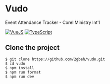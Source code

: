 # Vudo

Event Attendance Tracker - Corel Ministry Int'l

[![VueJS](https://img.shields.io/badge/vue-3.x-41b883.svg)](https://vuejs.org/guide/introduction.html)
[![TypeScript](https://img.shields.io/badge/typescript-5.x-blue.svg)](https://www.typescriptlang.org/docs/)

## Clone the project

```
$ git clone https://github.com/2gbeh/vudo.git
$ cd vudo
$ npm install
$ npm run format
$ npm run dev
```